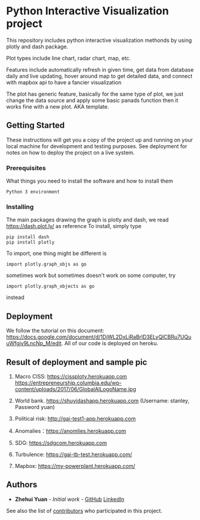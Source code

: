 # Python Interactive Visualization project 
This repository includes python interactive visualization methonds by using plotly and dash package.

Plot types include line chart, radar chart, map, etc. 

Features include automatically refresh in given time, get data from database daily and live updating, hover around map to get detailed data, and connect with mapbox api to have a fancier visualization

The plot has generic feature, basically for the same type of plot, we just change the data source and apply some basic panads function then it works fine with a new plot. AKA template. 
## Getting Started

These instructions will get you a copy of the project up and running on your local machine for development and testing purposes. See deployment for notes on how to deploy the project on a live system.

### Prerequisites

What things you need to install the software and how to install them

```
Python 3 environment 
```

### Installing

The main packages drawing the graph is plotly and dash, we read https://dash.plot.ly/ as reference 
To install, simply type 

```
pip install dash
pip install plotly
```
To import, one thing might be different is 

```
import plotly.graph_objs as go
```
sometimes work but sometimes doesn't work on some computer, try
```
import plotly.graph_objects as go
```
instead 


## Deployment
We follow the tutorial on this document: https://docs.google.com/document/d/1DjWL2DxLiRaBrlD3ELyQlCBRu7UQuuWfgjv9LncNp_M/edit.
All of our code is deployed on heroku.


## Result of deployment and sample pic
1. Macro CISS: https://cissploty.herokuapp.com
https://entrepreneurship.columbia.edu/wp-content/uploads/2017/06/GlobalAILogoName.jpg


2. World bank. https://shuyidashapp.herokuapp.com  (Username: stanley, Password yuan)

3. Political risk: http://gai-test1-app.herokuapp.com

4. Anomalies：https://anomlies.herokuapp.com

5. SDG: https://sdgcom.herokuapp.com 

6. Turbulence: https://gai-tb-test.herokuapp.com/

7. Mapbox: https://my-powerplant.herokuapp.com/

## Authors

* **Zhehui Yuan** - *Initial work* - [GitHub](https://github.com/wqeqwqeq) [LinkedIn](https://www.linkedin.com/in/stanley-yuan-6093a317a/)

See also the list of [contributors](https://github.com/wqeqwqeq/plotly_dash_mapbox/contributor.md) who participated in this project.

